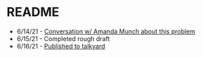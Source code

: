 # README

* 6/14/21 - [Conversation w/ Amanda Munch about this problem](https://nation.slack.com/archives/D01ETPY2BDX/p1623772341000100)
* 6/15/21 - Completed rough draft
* 6/16/21 - [Published to talkyard](https://talkyard.livepersonai.com/-57/adding-a-top-level-key-to-an-api-response)
